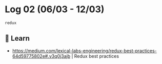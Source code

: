 # Log 02 (06/03 - 12/03)

`redux`

## :book: Learn

- https://medium.com/lexical-labs-engineering/redux-best-practices-64d59775802e#.v3q0j3ajb | Redux best practices

